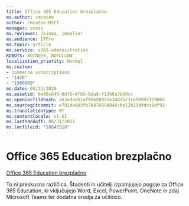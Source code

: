 ```yaml
---
title: Office 365 Education brezplačno
ms.author: cmcatee
author: cmcatee-MSFT
manager: scotv
ms.reviewer: jkinma, jmueller
ms.audience: ITPro
ms.topic: article
ms.service: o365-administration
ROBOTS: NOINDEX, NOFOLLOW
localization_priority: Normal
ms.custom:
- commerce_subscriptions
- "1426"
- "1500009"
ms.date: 04/21/2020
ms.assetid: 8e48c645-8df6-4fb5-8da6-f13b0a3bb0cc
ms.openlocfilehash: de3edad61af96688023e348d1c3c6f0997129065
ms.sourcegitcommit: e781da003fb7b878854846cbe12b13b9dca8df92
ms.translationtype: MT
ms.contentlocale: sl-SI
ms.lasthandoff: 08/31/2021
ms.locfileid: "58845518"
---
```

# <a name="office-365-education-for-free"></a>Office 365 Education brezplačno

[Office 365 Education brezplačno](https://products.office.com/student/office-in-education?ms.officeurl=students)
  
To ni preskusna različica. Študenti in učitelji izpolnjujejo pogoje za Office 365 Education, ki vključujejo Word, Excel, PowerPoint, OneNote in zdaj Microsoft Teams ter dodatna orodja za učilnico.